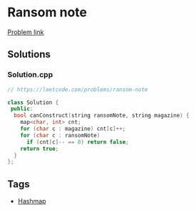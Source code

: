 # Ransom note

[Problem link](https://leetcode.com/problems/ransom-note)

## Solutions


### Solution.cpp
```cpp
// https://leetcode.com/problems/ransom-note

class Solution {
 public:
  bool canConstruct(string ransomNote, string magazine) {
    map<char, int> cnt;
    for (char c : magazine) cnt[c]++;
    for (char c : ransomNote)
      if (cnt[c]-- == 0) return false;
    return true;
  }
};
```
## Tags

* [Hashmap](/Collections/hashmap.md#hashmap)
